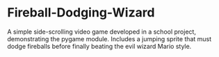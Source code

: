 # Fireball-Dodging-Wizard
A simple side-scrolling video game developed in a school project, demonstrating the pygame module. Includes a jumping sprite that must dodge fireballs before finally beating the evil wizard Mario style.
